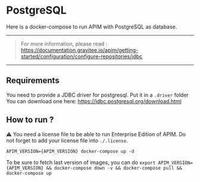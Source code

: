 # PostgreSQL

Here is a docker-compose to run APIM with PostgreSQL as database.

---
> For more information, please read :
> https://documentation.gravitee.io/apim/getting-started/configuration/configure-repositories/jdbc
---
## Requirements

You need to provide a JDBC driver for postgresql.
Put it in a `.driver` folder
You can download one here: https://jdbc.postgresql.org/download.html

## How to run ?

⚠️ You need a license file to be able to run Enterprise Edition of APIM. Do not forget to add your license file into `./.license`.

`APIM_VERSION={APIM_VERSION} docker-compose up -d ` 

To be sure to fetch last version of images, you can do
`export APIM_VERSION={APIM_VERSION} && docker-compose down -v && docker-compose pull && docker-compose up`

